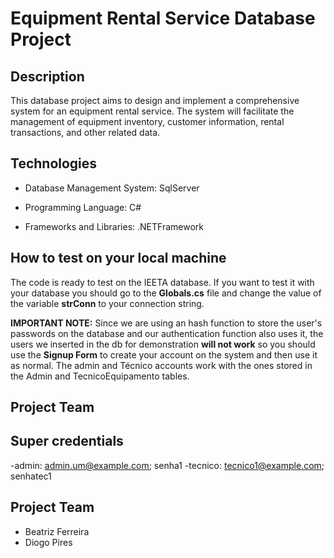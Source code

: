 # Equipment Rental Service Database Project

## Description

This database project aims to design and implement a comprehensive system for an equipment rental service. The system will facilitate the management of equipment inventory, customer information, rental transactions, and other related data.

## Technologies

- Database Management System: SqlServer

- Programming Language: C#

- Frameworks and Libraries: .NETFramework

## How to test on your local machine

The code is ready to test on the IEETA database.
If you want to test it with your database you should go to the **Globals.cs** file and change the value of the variable **strConn** to your connection string.

**IMPORTANT NOTE:** Since we are using an hash function to store the user's passwords on the database and our authentication function also uses it, the users we inserted in the db for demonstration **will not work** so you should use the **Signup Form** to create your account on the system and then use it as normal.
The admin and Técnico accounts work with the ones stored in the Admin and TecnicoEquipamento tables.
## Project Team

## Super credentials

-admin: admin.um@example.com; senha1
-tecnico: tecnico1@example.com; senhatec1
  

## Project Team

- Beatriz Ferreira
- Diogo Pires


